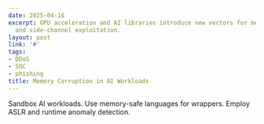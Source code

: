 ```yaml
---
date: 2025-04-16
excerpt: GPU acceleration and AI libraries introduce new vectors for memory corruption
  and side-channel exploitation.
layout: post
link: '#'
tags:
- DDoS
- SOC
- phishing
title: Memory Corruption in AI Workloads
---
```

Sandbox AI workloads. Use memory-safe languages for wrappers. Employ ASLR and runtime anomaly detection.
